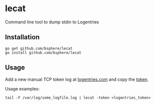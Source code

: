 lecat
=====

Command line tool to dump stdin to Logentries

Installation
------------

```shell
go get github.com/bsphere/lecat
go install github.com/bsphere/lecat
```

Usage
-----
Add a new manual TCP token log at [logentries.com](https://logentries.com/quick-start/) and copy the [token](https://logentries.com/doc/input-token/).


Usage examples:

```shell
tail -F /var/log/some_logfile.log | lecat -token <logentries_token>
```